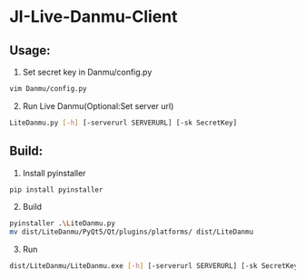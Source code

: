 # JI-Live-Danmu-Client

## Usage:

1. Set secret key in Danmu/config.py
```bash
vim Danmu/config.py
```
2. Run Live Danmu(Optional:Set server url)
```bash
LiteDanmu.py [-h] [-serverurl SERVERURL] [-sk SecretKey]
```

## Build:

1. Install pyinstaller
```bash
pip install pyinstaller
```
2. Build
```bash
pyinstaller .\LiteDanmu.py
mv dist/LiteDanmu/PyQt5/Qt/plugins/platforms/ dist/LiteDanmu
```
3. Run
```bash
dist/LiteDanmu/LiteDanmu.exe [-h] [-serverurl SERVERURL] [-sk SecretKey]
```
